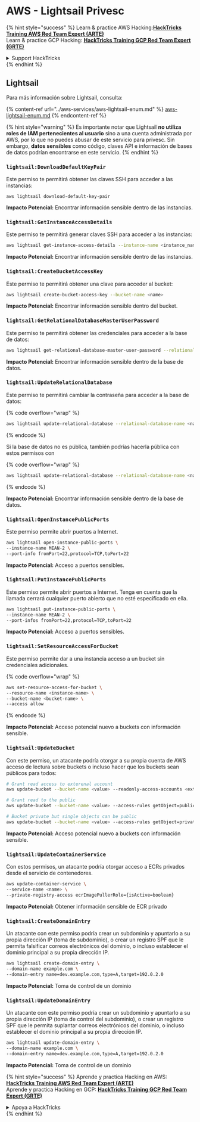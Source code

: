 # AWS - Lightsail Privesc

{% hint style="success" %}
Learn & practice AWS Hacking:<img src="../../../.gitbook/assets/image (1) (1).png" alt="" data-size="line">[**HackTricks Training AWS Red Team Expert (ARTE)**](https://training.hacktricks.xyz/courses/arte)<img src="../../../.gitbook/assets/image (1) (1).png" alt="" data-size="line">\
Learn & practice GCP Hacking: <img src="../../../.gitbook/assets/image (2).png" alt="" data-size="line">[**HackTricks Training GCP Red Team Expert (GRTE)**<img src="../../../.gitbook/assets/image (2).png" alt="" data-size="line">](https://training.hacktricks.xyz/courses/grte)

<details>

<summary>Support HackTricks</summary>

* Check the [**subscription plans**](https://github.com/sponsors/carlospolop)!
* **Join the** 💬 [**Discord group**](https://discord.gg/hRep4RUj7f) or the [**telegram group**](https://t.me/peass) or **follow** us on **Twitter** 🐦 [**@hacktricks\_live**](https://twitter.com/hacktricks\_live)**.**
* **Share hacking tricks by submitting PRs to the** [**HackTricks**](https://github.com/carlospolop/hacktricks) and [**HackTricks Cloud**](https://github.com/carlospolop/hacktricks-cloud) github repos.

</details>
{% endhint %}

## Lightsail

Para más información sobre Lightsail, consulta:

{% content-ref url="../aws-services/aws-lightsail-enum.md" %}
[aws-lightsail-enum.md](../aws-services/aws-lightsail-enum.md)
{% endcontent-ref %}

{% hint style="warning" %}
Es importante notar que Lightsail **no utiliza roles de IAM pertenecientes al usuario** sino a una cuenta administrada por AWS, por lo que no puedes abusar de este servicio para privesc. Sin embargo, **datos sensibles** como código, claves API e información de bases de datos podrían encontrarse en este servicio.
{% endhint %}

### `lightsail:DownloadDefaultKeyPair`

Este permiso te permitirá obtener las claves SSH para acceder a las instancias:
```
aws lightsail download-default-key-pair
```
**Impacto Potencial:** Encontrar información sensible dentro de las instancias.

### `lightsail:GetInstanceAccessDetails`

Este permiso te permitirá generar claves SSH para acceder a las instancias:
```bash
aws lightsail get-instance-access-details --instance-name <instance_name>
```
**Impacto Potencial:** Encontrar información sensible dentro de las instancias.

### `lightsail:CreateBucketAccessKey`

Este permiso te permitirá obtener una clave para acceder al bucket:
```bash
aws lightsail create-bucket-access-key --bucket-name <name>
```
**Impacto Potencial:** Encontrar información sensible dentro del bucket.

### `lightsail:GetRelationalDatabaseMasterUserPassword`

Este permiso te permitirá obtener las credenciales para acceder a la base de datos:
```bash
aws lightsail get-relational-database-master-user-password --relational-database-name <name>
```
**Impacto Potencial:** Encontrar información sensible dentro de la base de datos.

### `lightsail:UpdateRelationalDatabase`

Este permiso te permitirá cambiar la contraseña para acceder a la base de datos:

{% code overflow="wrap" %}
```bash
aws lightsail update-relational-database --relational-database-name <name> --master-user-password <strong_new_password>
```
{% endcode %}

Si la base de datos no es pública, también podrías hacerla pública con estos permisos con

{% code overflow="wrap" %}
```bash
aws lightsail update-relational-database --relational-database-name <name> --publicly-accessible
```
{% endcode %}

**Impacto Potencial:** Encontrar información sensible dentro de la base de datos.

### `lightsail:OpenInstancePublicPorts`

Este permiso permite abrir puertos a Internet.
```bash
aws lightsail open-instance-public-ports \
--instance-name MEAN-2 \
--port-info fromPort=22,protocol=TCP,toPort=22
```
**Impacto Potencial:** Acceso a puertos sensibles.

### `lightsail:PutInstancePublicPorts`

Este permiso permite abrir puertos a Internet. Tenga en cuenta que la llamada cerrará cualquier puerto abierto que no esté especificado en ella.
```bash
aws lightsail put-instance-public-ports \
--instance-name MEAN-2 \
--port-infos fromPort=22,protocol=TCP,toPort=22
```
**Impacto Potencial:** Acceso a puertos sensibles.

### `lightsail:SetResourceAccessForBucket`

Este permiso permite dar a una instancia acceso a un bucket sin credenciales adicionales.

{% code overflow="wrap" %}
```bash
aws set-resource-access-for-bucket \
--resource-name <instance-name> \
--bucket-name <bucket-name> \
--access allow
```
{% endcode %}

**Impacto Potencial:** Acceso potencial nuevo a buckets con información sensible.

### `lightsail:UpdateBucket`

Con este permiso, un atacante podría otorgar a su propia cuenta de AWS acceso de lectura sobre buckets o incluso hacer que los buckets sean públicos para todos:
```bash
# Grant read access to exterenal account
aws update-bucket --bucket-name <value> --readonly-access-accounts <external_account>

# Grant read to the public
aws update-bucket --bucket-name <value> --access-rules getObject=public,allowPublicOverrides=true

# Bucket private but single objects can be public
aws update-bucket --bucket-name <value> --access-rules getObject=private,allowPublicOverrides=true
```
**Impacto Potencial:** Acceso potencial nuevo a buckets con información sensible.

### `lightsail:UpdateContainerService`

Con estos permisos, un atacante podría otorgar acceso a ECRs privados desde el servicio de contenedores.
```bash
aws update-container-service \
--service-name <name> \
--private-registry-access ecrImagePullerRole={isActive=boolean}
```
**Impacto Potencial:** Obtener información sensible de ECR privado

### `lightsail:CreateDomainEntry`

Un atacante con este permiso podría crear un subdominio y apuntarlo a su propia dirección IP (toma de subdominio), o crear un registro SPF que le permita falsificar correos electrónicos del dominio, o incluso establecer el dominio principal a su propia dirección IP.
```bash
aws lightsail create-domain-entry \
--domain-name example.com \
--domain-entry name=dev.example.com,type=A,target=192.0.2.0
```
**Impacto Potencial:** Toma de control de un dominio

### `lightsail:UpdateDomainEntry`

Un atacante con este permiso podría crear un subdominio y apuntarlo a su propia dirección IP (toma de control del subdominio), o crear un registro SPF que le permita suplantar correos electrónicos del dominio, o incluso establecer el dominio principal a su propia dirección IP.
```bash
aws lightsail update-domain-entry \
--domain-name example.com \
--domain-entry name=dev.example.com,type=A,target=192.0.2.0
```
**Impacto Potencial:** Toma de control de un dominio

{% hint style="success" %}
Aprende y practica Hacking en AWS:<img src="../../../.gitbook/assets/image (1) (1).png" alt="" data-size="line">[**HackTricks Training AWS Red Team Expert (ARTE)**](https://training.hacktricks.xyz/courses/arte)<img src="../../../.gitbook/assets/image (1) (1).png" alt="" data-size="line">\
Aprende y practica Hacking en GCP: <img src="../../../.gitbook/assets/image (2).png" alt="" data-size="line">[**HackTricks Training GCP Red Team Expert (GRTE)**<img src="../../../.gitbook/assets/image (2).png" alt="" data-size="line">](https://training.hacktricks.xyz/courses/grte)

<details>

<summary>Apoya a HackTricks</summary>

* Revisa los [**planes de suscripción**](https://github.com/sponsors/carlospolop)!
* **Únete al** 💬 [**grupo de Discord**](https://discord.gg/hRep4RUj7f) o al [**grupo de telegram**](https://t.me/peass) o **síguenos** en **Twitter** 🐦 [**@hacktricks\_live**](https://twitter.com/hacktricks\_live)**.**
* **Comparte trucos de hacking enviando PRs a los** [**HackTricks**](https://github.com/carlospolop/hacktricks) y [**HackTricks Cloud**](https://github.com/carlospolop/hacktricks-cloud) repositorios de github.

</details>
{% endhint %}
